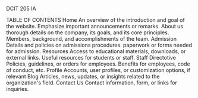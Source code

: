 
DCIT 205 IA

TABLE OF CONTENTS
Home
An overview of the introduction and goal of the website.
Emphasize important announcements or remarks.
About us
thorough details on the company, its goals, and its core principles.
Members, background, and accomplishments of the team.
Admission
Details and policies on admissions procedures.
paperwork or forms needed for admission.
Resources
Access to educational materials, downloads, or external links.
Useful resources for students or staff.
Staff Directotive
Policies, guidelines, or orders for employees.
Benefits for employees, code of conduct, etc.
Profile
Accounts, user profiles, or customization options, if relevant
Blog
Articles, news, updates, or insights related to the organization's field.
Contact Us
Contact information, form, or links for inquiries.
